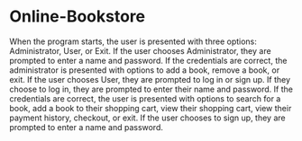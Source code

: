 # Online-Bookstore
When the program starts, the user is presented with three options: Administrator, User, or Exit. If the user chooses Administrator, they are prompted to enter a name and password. If the credentials are correct, the administrator is presented with options to add a book, remove a book, or exit. If the user chooses User, they are prompted to log in or sign up. If they choose to log in, they are prompted to enter their name and password. If the credentials are correct, the user is presented with options to search for a book, add a book to their shopping cart, view their shopping cart, view their payment history, checkout, or exit. If the user chooses to sign up, they are prompted to enter a name and password.
